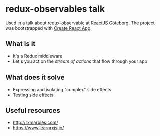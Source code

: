 # redux-observables talk

Used in a talk about redux-observable at [ReactJS Göteborg](https://www.meetup.com/ReactJS-Goteborg/events/244507187/).
The project was bootstrapped with [Create React App](https://github.com/facebookincubator/create-react-app).

## What is it

- It's a Redux middleware
- Let's you act on the _stream of actions_ that flow through your app

## What does it solve

- Expressing and isolating "complex" side effects
- Testing side effects

## 

## Useful resources

* http://rxmarbles.com/
* https://www.learnrxjs.io/